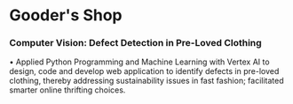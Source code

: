 # Gooder's Shop
### Computer Vision: Defect Detection in Pre-Loved Clothing <br> 
•	Applied Python Programming and Machine Learning with Vertex AI to design, code and develop web application to identify defects in pre-loved clothing, thereby addressing sustainability issues in fast fashion; facilitated smarter online thrifting choices.
